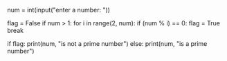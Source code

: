 num = int(input("enter a number: "))

flag = False
if num > 1:
    for i in range(2, num):
        if (num % i) == 0:
            flag = True
            break

if flag:
    print(num, "is not a prime number")
else:
    print(num, "is a prime number")
